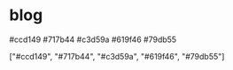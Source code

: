 # blog

#ccd149
#717b44
#c3d59a
#619f46
#79db55

["#ccd149",
"#717b44",
"#c3d59a",
"#619f46",
"#79db55"]